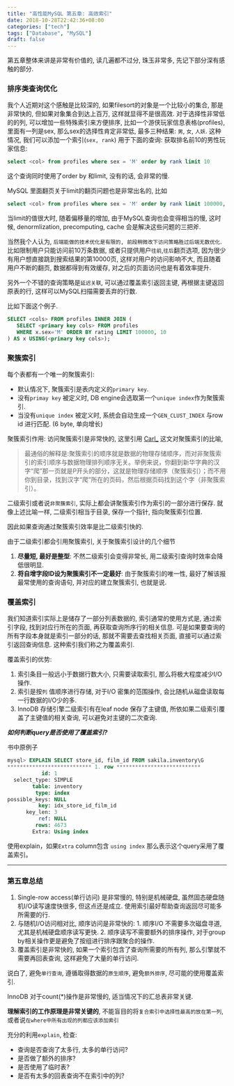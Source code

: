 ```yaml
---
title: "高性能MySQL 第五章: 高效索引"
date: 2018-10-28T22:42:36+08:00
categories: ["tech"]
tags: ["Database", "MySQL"]
draft: false
---
```


第五章整体来讲是非常有价值的, 读几遍都不过分, 珠玉非常多, 先记下部分深有感触的部分.

### **排序类查询优化**
我个人近期对这个感触是比较深的, 如果filesort的对象是一个比较小的集合, 那是非常快的, 但如果对象集合到达上百万, 这样就显得不是很高效.
对于选择性非常低的的列, 可以增加一些特殊索引来方便排序, 比如一个游侠玩家信息表格(profiles), 里面有一列是sex, 那么sex的选择性肯定非常低, 最多三种结果: `男`, `女`, `人妖`.
这种情况, 我们可以添加一个索引(`sex, rank`) 用于下面的查询: 获取排名前10的男性玩家信息:

```sql
select <col> from profiles where sex = 'M' order by rank limit 10
```
这个查询同时使用了order by 和limit, 没有的话, 会非常的慢.

MySQL 里面翻页关于limit的翻页问题也是非常出名的, 比如

``` sql
select <col> from profiles where sex = 'M' order by rank limit 100000, 10
```
当limit的值很大时, 随着偏移量的增加, 由于MySQL查询也会变得相当的慢, 这时候, denormlization, precomputing, cache 会是解决这些问题的三把斧.

当然我个人认为, `后端能做的技术优化是有限的, 前段稍微改下访问策略胜过后端无数优化`. 比如限制用户只能访问前10万条数据, 或者只提供用户`往前`,`往后`翻页选项, 因为很少有用户想直接跳到搜索结果的第10000页, 这样对用户的访问影响不大, 而且随着用户不断的翻页, 数据都得到有效缓存, 对之后的页面访问也是有着效率提升.

另外一个不错的查询策略是`延迟关联`, 可以通过覆盖索引返回主键, 再根据主键返回原表的行, 这样可以MySQL扫描需要丢弃的行数.

比如下面这个例子.
``` sql
SELECT <cols> FROM profiles INNER JOIN (
   SELECT <primary key cols> FROM profiles
   WHERE x.sex='M' ORDER BY rating LIMIT 100000, 10
) AS x USING(<primary key cols>);
```

### **聚簇索引**
每个表都有一个唯一的聚簇索引:
* 默认情况下, 聚簇索引是表内定义的`primary key`.
* 没有`primay key` 被定义时, DB engine会选取第一个`unique index`作为聚簇索引.
* 当没有`unique index` 被定义时, 系统会自动生成一个`GEN_CLUST_INDEX` 与row id 进行匹配. (6 byte, 单向增长)

聚簇索引作用:
访问聚簇索引是非常快的, 这里引用 [Carl_](https://my.oschina.net/u/1866821/blog/297673) 这文对聚簇索引的比喻,

> 最通俗的解释是:聚簇索引的顺序就是数据的物理存储顺序，而对非聚簇索引的索引顺序与数据物理排列顺序无关。举例来说，你翻到新华字典的汉字“爬”那一页就是P开头的部分，这就是物理存储顺序（聚簇索引）；而不用你到目录，找到汉字“爬”所在的页码，然后根据页码找到这个字（非聚簇索引）。

二级索引或者说`非聚簇索引`, 实际上都会讲聚簇索引作为索引的一部分进行保存. 就像上述比喻一样, 二级索引相当于目录, 保存一个指针, 指向聚簇索引位置.

因此如果查询通过聚簇索引效率是比二级索引快的.

由于二级索引都会引用聚簇索引, 关于聚簇索引设计的几个细节

1. **尽量短, 最好是整型**: 不然二级索引会变得非常长, 用二级索引查询时效率会降低很明显.
2. **将自增字段ID设为聚簇索引不一定最好**: 由于聚簇索引的唯一性, 最好了解该报最常使用的查询语句, 并对应的建立聚簇索引, 也就是说.

### **覆盖索引**
我们知道索引实际上是储存了一部分列表数据的, 索引通常的使用方式是, 通过索引字段, 找到对应行所在的页面, 再获取查询所序行的相关信息.
可是如果要查询的所有字段本身就是索引一部分的话, 那就不需要去查找相关页面, 直接可以通过索引返回查询信息. 这种索引我们称之为覆盖索引.

覆盖索引的优势:
1. 索引条目一般远小于数据行数大小, 只需要读取索引, 那么将极大程度减少I/O操作.
2. 索引是按`列` 值顺序进行存储, 对于I/O 密集的范围操作, 会比随机从磁盘读取每一行数据的I/O少的多.
3. InnoDB 存储引擎二级索引有在leaf node 保存了主键值, 所依如果二级索引覆盖了主键值的相关查询, 可以避免对主键的二次查询.

 ***如何判断query是否使用了覆盖索引?***

书中原例子
```sql
mysql> EXPLAIN SELECT store_id, film_id FROM sakila.inventory\G
*************************** 1. row ***************************
           id: 1
  select_type: SIMPLE
        table: inventory
         type: index
possible_keys: NULL
          key: idx_store_id_film_id
      key_len: 3
          ref: NULL
         rows: 4673
        Extra: Using index
```
使用explain，如果`Extra` column包含 `using index` 那么表示这个query采用了覆盖索引。

***

### **第五章总结**
1. Single-row access(单行访问) 是非常慢的, 特别是机械硬盘, 虽然固态硬盘随机I/O读写速度快很多, 但这点还是成立. 使用索引最好帮助查询返回尽可能多所需要的行.
2. 与随机I/O访问相对比, 顺序访问是非常快的: 1. 顺序I/O 不需要多次磁盘寻道, 尤其是机械硬盘顺序读写更快. 2. 顺序读写不需要额外的排序操作, 对于group by相关操作更是避免了按组进行排序跟聚合的操作.
3. 覆盖索引是非常快的, 如果一个索引包含了查询所需要的所有列, 那么引擎就不需要再回表查询, 这样避免了大量的单行访问.

说白了, 避免`单行查询`, 遵循取得数据的`原生顺序`, 避免`额外排序`, 尽可能的使用覆盖索引.

InnoDB 对于count(*)操作是非常慢的, 适当情况下的汇总表非常关键.

**理解索引的工作原理是非常关键的**, 不能盲目的将`复合索引中选择性最高的放在第一列`, 或者说`在where中所有出现的列都应该添加索引`

充分的利用`explain`, 检查:
* 查询是否查询了太多行, 太多的单行访问?
* 是否做了额外的排序?
* 是否使用了临时表?
* 是否有太多的回表查询不在索引中的列?



